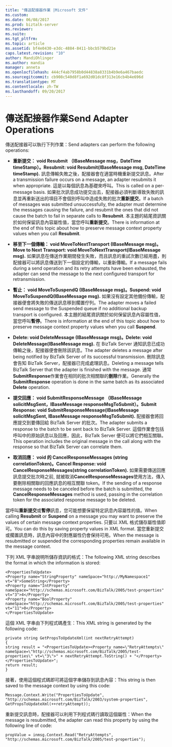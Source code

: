 ```yaml
---
title: "傳送配接器作業 |Microsoft 文件"
ms.custom: 
ms.date: 06/08/2017
ms.prod: biztalk-server
ms.reviewer: 
ms.suite: 
ms.tgt_pltfrm: 
ms.topic: article
ms.assetid: bf4e0430-e3dc-4884-8411-bbcb579bd21e
caps.latest.revision: "10"
author: MandiOhlinger
ms.author: mandia
manager: anneta
ms.openlocfilehash: 444cf4ab7958b0d44838a8331b4b9e6a467baedc
ms.sourcegitcommit: cb908c540d8f1a692d01dc8f313e16cb4b4e696d
ms.translationtype: MT
ms.contentlocale: zh-TW
ms.lasthandoff: 09/20/2017
---
```

# <a name="send-adapter-operations"></a><span data-ttu-id="1c54c-102">傳送配接器作業</span><span class="sxs-lookup"><span data-stu-id="1c54c-102">Send Adapter Operations</span></span>
<span data-ttu-id="1c54c-103">傳送配接器可以執行下列作業：</span><span class="sxs-lookup"><span data-stu-id="1c54c-103">Send adapters can perform the following operations:</span></span>  
  
-   <span data-ttu-id="1c54c-104">**重新提交： void Resubmit （IBaseMessage msg，DateTime timeStamp）。**</span><span class="sxs-lookup"><span data-stu-id="1c54c-104">**Resubmit: void Resubmit(IBaseMessage msg, DateTime timeStamp).**</span></span> <span data-ttu-id="1c54c-105">訊息傳輸失敗之後，配接器會在適當時機重新提交訊息。</span><span class="sxs-lookup"><span data-stu-id="1c54c-105">After a transmission failure occurs on a message, an adapter resubmits it when appropriate.</span></span> <span data-ttu-id="1c54c-106">這是以每個訊息為基礎來呼叫。</span><span class="sxs-lookup"><span data-stu-id="1c54c-106">This is called on a per-message basis.</span></span> <span data-ttu-id="1c54c-107">如果批次訊息成功提交出去，配接器必須判斷導致失敗的訊息並再重新送出的項目不會個別呼叫中造成失敗的批次**重新提交**。</span><span class="sxs-lookup"><span data-stu-id="1c54c-107">If a batch of messages was submitted unsuccessfully, the adapter must determine the messages causing the failure, and resubmit the ones that did not cause the batch to fail in separate calls to **Resubmit**.</span></span> <span data-ttu-id="1c54c-108">本主題的結尾資訊關於如何保留訊息內容屬性值，當您呼叫**重新提交**。</span><span class="sxs-lookup"><span data-stu-id="1c54c-108">There is information at the end of this topic about how to preserve message context property values when you call **Resubmit**.</span></span>  
  
-   <span data-ttu-id="1c54c-109">**移至下一個傳輸： void MoveToNextTransport (IBaseMessage msg)。**</span><span class="sxs-lookup"><span data-stu-id="1c54c-109">**Move to Next Transport: void MoveToNextTransport(IBaseMessage msg).**</span></span> <span data-ttu-id="1c54c-110">如果訊息在傳送作業期間發生失敗，而且訊息的重試次數已經用盡，則配接器可以將訊息傳送到下一個設定的傳輸，以重新傳輸。</span><span class="sxs-lookup"><span data-stu-id="1c54c-110">If a message fails during a send operation and its retry attempts have been exhausted, the adapter can send the message to the next configured transport for retransmission.</span></span>  
  
-   <span data-ttu-id="1c54c-111">**暫止： void MoveToSuspendQ (IBaseMessage msg)。**</span><span class="sxs-lookup"><span data-stu-id="1c54c-111">**Suspend: void MoveToSuspendQ(IBaseMessage msg).**</span></span> <span data-ttu-id="1c54c-112">如果沒有設定其他備份傳輸，配接器便會將失敗的傳送訊息移到擱置佇列。</span><span class="sxs-lookup"><span data-stu-id="1c54c-112">The adapter moves a failed send message to the Suspended queue if no additional backup transport is configured.</span></span> <span data-ttu-id="1c54c-113">本主題的結尾資訊關於如何保留訊息內容屬性值，當您呼叫**暫停**。</span><span class="sxs-lookup"><span data-stu-id="1c54c-113">There is information at the end of this topic about how to preserve message context property values when you call **Suspend**.</span></span>  
  
-   <span data-ttu-id="1c54c-114">**Delete: void DeleteMessage (IBaseMessage msg)。**</span><span class="sxs-lookup"><span data-stu-id="1c54c-114">**Delete: void DeleteMessage(IBaseMessage msg).**</span></span> <span data-ttu-id="1c54c-115">在 BizTalk Server 通知訊息已成功傳輸之後，配接器便會刪除該訊息。</span><span class="sxs-lookup"><span data-stu-id="1c54c-115">The adapter deletes a message after being notified by BizTalk Server of its successful transmission.</span></span> <span data-ttu-id="1c54c-116">刪除訊息會告知 BizTalk Server，配接器已完成處理訊息。</span><span class="sxs-lookup"><span data-stu-id="1c54c-116">Deleting a message tells BizTalk Server that the adapter is finished with the message.</span></span> <span data-ttu-id="1c54c-117">通常**SubmitResponse**作業會在相同的批次相關聯的**刪除**作業。</span><span class="sxs-lookup"><span data-stu-id="1c54c-117">Generally the **SubmitResponse** operation is done in the same batch as its associated **Delete** operation.</span></span>  
  
-   <span data-ttu-id="1c54c-118">**提交回應： void SubmitResponseMessage （IBaseMessage solicitMsgSent，IBaseMessage responseMsgToSubmit）。**</span><span class="sxs-lookup"><span data-stu-id="1c54c-118">**Submit Response: void SubmitResponseMessage(IBaseMessage solicitMsgSent, IBaseMessage responseMsgToSubmit).**</span></span> <span data-ttu-id="1c54c-119">配接器會將回應提交到要傳回給 BizTalk Server 的批次。</span><span class="sxs-lookup"><span data-stu-id="1c54c-119">The adapter submits a response to the batch to be sent back to BizTalk Server.</span></span> <span data-ttu-id="1c54c-120">這個作業會包括呼叫中的原始訊息以及回應，因此，BizTalk Server 便可以將它們相互關聯。</span><span class="sxs-lookup"><span data-stu-id="1c54c-120">This operation includes the original message in the call along with the response so that BizTalk Server can correlate them.</span></span>  
  
-   <span data-ttu-id="1c54c-121">**取消回應： void 的 CancelResponseMessages (string correlationToken)。**</span><span class="sxs-lookup"><span data-stu-id="1c54c-121">**Cancel Response: void CancelResponseMessages(string correlationToken).**</span></span> <span data-ttu-id="1c54c-122">如果需要傳送回應訊息提交批次時之前, 就被取消**CancelResponseMessages**使用方法，傳入要刪除相關聯的回應訊息的相互關聯 token。</span><span class="sxs-lookup"><span data-stu-id="1c54c-122">If the sending of a response message needs to be canceled before the batch is submitted, the **CancelResponseMessages** method is used, passing in the correlation token for the associated response message to be deleted.</span></span>  
  
 <span data-ttu-id="1c54c-123">當呼叫**重新提交**或**暫停**訊息，您可能想要保留特定訊息內容屬性的值。</span><span class="sxs-lookup"><span data-stu-id="1c54c-123">When calling **Resubmit** or **Suspend** on a message you may want to preserve the values of certain message context properties.</span></span> <span data-ttu-id="1c54c-124">只要以 XML 格式儲存屬性值即可。</span><span class="sxs-lookup"><span data-stu-id="1c54c-124">You can do this by saving property values in XML format.</span></span> <span data-ttu-id="1c54c-125">當您重新提交或擱置訊息時，訊息內容中的對應屬性仍會保持可用。</span><span class="sxs-lookup"><span data-stu-id="1c54c-125">When the message is resubmitted or suspended the corresponding properties remain available in the message context.</span></span>  
  
 <span data-ttu-id="1c54c-126">下列 XML 字串說明所儲存資訊的格式：</span><span class="sxs-lookup"><span data-stu-id="1c54c-126">The following XML string describes the format in which the information is stored:</span></span>  
  
```  
<PropertiesToUpdate>  
<Property name="StringProperty" nameSpace="http://MyNamespace1" vt="8">SomeString</Property>  
<Property name="IntProperty" nameSpace="http://schemas.microsoft.com/BizTalk/2005/test-properties" vt="3">4</Property>  
<Property name="BoolProperty" nameSpace="http://schemas.microsoft.com/BizTalk/2005/test-properties" vt="11">0</Property>  
</PropertiesToUpdate>  
```  
  
 <span data-ttu-id="1c54c-127">這個 XML 字串由下列程式碼產生：</span><span class="sxs-lookup"><span data-stu-id="1c54c-127">This XML string is generated by the following code:</span></span>  
  
```  
private string GetPropsToUpdateXml(int nextRetryAttempt)  
{  
string result = "<PropertiesToUpdate><Property name=\"RetryAttempts\" nameSpace=\"http://schemas.microsoft.com/BizTalk/2005/test-properties\" vt=\"3\">" + nextRetryAttempt.ToString() + "</Property></PropertiesToUpdate>";  
return result;  
}  
```  
  
 <span data-ttu-id="1c54c-128">接著，使用這個程式碼即可將這個字串儲存到訊息內容：</span><span class="sxs-lookup"><span data-stu-id="1c54c-128">This string is then saved to the message context by using this code:</span></span>  
  
```  
Message.Context.Write("PropertiesToUpdate", "http://schemas.microsoft.com/BizTalk/2003/system-properties", GetPropsToUpdateXml(++retryAttempt));  
```  
  
 <span data-ttu-id="1c54c-129">重新提交訊息時，配接器可以利用下列程式碼行讀取這個屬性：</span><span class="sxs-lookup"><span data-stu-id="1c54c-129">When the message is resubmitted, the adapter can read this property by using the following line of code:</span></span>  
  
```  
propValue = inmsg.Context.Read("RetryAttempts", "http://schemas.microsoft.com/BizTalk/2005/test-properties");  
```